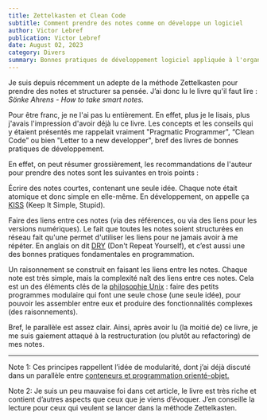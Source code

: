 ```yaml
---
title: Zettelkasten et Clean Code
subtitle: Comment prendre des notes comme on développe un logiciel
author: Victor Lebref
publication: Victor Lebref
date: August 02, 2023
category: Divers
summary: Bonnes pratiques de développement logiciel appliquée à l'organisation de ses notes
---
```


Je suis depuis récemment un adepte de la méthode Zettelkasten pour prendre des notes et structurer sa pensée. J’ai donc lu le livre qu'il faut lire : _Sönke Ahrens - How to take smart notes_.


Pour être franc, je ne l'ai pas lu entièrement. En effet, plus je le lisais, plus j'avais l'impression d'avoir déjà lu ce livre. Les concepts et les conseils qui y étaient présentés me rappelait vraiment "Pragmatic Programmer", “Clean Code” ou bien "Letter to a new developper", bref des livres de bonnes pratiques de développement.

En effet, on peut résumer grossièrement, les recommandations de l'auteur pour prendre des notes sont les suivantes en trois points :

Écrire des notes courtes, contenant une seule idée. Chaque note était atomique et donc simple en elle-même. En développement, on appelle ça [KISS](https://en.wikipedia.org/wiki/KISS_principle) (Keep It Simple, Stupid). 

Faire des liens entre ces notes (via des références, ou via des liens pour les versions numériques). Le fait que toutes les notes soient structurées en réseau fait qu'une permet d'utiliser les liens pour ne jamais avoir à me répéter. En anglais on dit [DRY](https://en.wikipedia.org/wiki/Don%27t_repeat_yourself) (Don't Repeat Yourself), et c’est aussi une des bonnes pratiques fondamentales en programmation.

Un raisonnement se construit en faisant les liens entre les notes. Chaque note est très simple, mais la complexité naît des liens entre ces notes. Cela est un des éléments clés de la [philosophie Unix](https://en.wikipedia.org/wiki/Unix_philosophy) : faire des petits programmes modulaire qui font une seule chose (une seule idée), pour pouvoir les assembler entre eux et produire des fonctionnalités complexes (des raisonnements).

Bref, le parallèle est assez clair. Ainsi, après avoir lu (la moitié de) ce livre, je me suis gaiement attaqué à la restructuration (ou plutôt au refactoring) de mes notes.

* * *

Note 1: Ces principes rappellent l’idée de modularité, dont j’ai déjà discuté dans un parallèle entre [conteneurs et programmation orienté-objet.](https://victorlebref.substack.com/p/les-reseaux-dapprovisionnement-comme)

Note 2: Je suis un peu mauvaise foi dans cet article, le livre est très riche et contient d’autres aspects que ceux que je viens d’évoquer. J’en conseille la lecture pour ceux qui veulent se lancer dans la méthode Zettelkasten.
